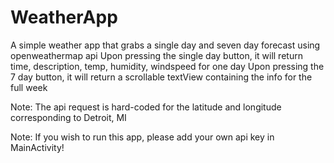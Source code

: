 # WeatherApp

A simple weather app that grabs a single day and seven day forecast using openweathermap api
Upon pressing the single day button, it will return time, description, temp, humidity, windspeed for one day
Upon pressing the 7 day button, it will return a scrollable textView containing the info for the full week

Note: The api request is hard-coded for the latitude and longitude corresponding to Detroit, MI

Note: If you wish to run this app, please add your own api key in MainActivity!
